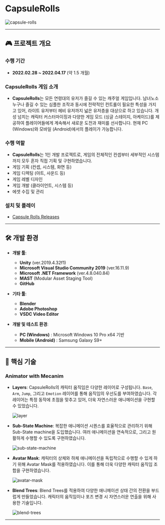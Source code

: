# CapsuleRolls

![capsule-rolls](https://github.com/johnhjh/CapsuleRolls-Releases/assets/59155657/b20544e2-3753-4da7-a8be-c7e56bc58f7b)

---

## 🎮 프로젝트 개요

### 수행 기간

- **2022.02.28 ~ 2022.04.17** (약 1.5 개월)

### CapsuleRolls 게임 소개

- **CapsuleRolls**는 모든 연령대의 유저가 즐길 수 있는 캐주얼 게임입니다. 남녀노소 누구나 즐길 수 있는 심플한 조작과 동시에 전략적인 컨트롤이 필요한 특성을 가지고 있어, 라이트 유저부터 헤비 유저까지 넓은 유저층을 대상으로 하고 있습니다. 개성 넘치는 캐릭터 커스터마이징과 다양한 게임 모드 (싱글 스테이지, 아케이드)를 제공하여 플레이어들에게 계속해서 새로운 도전과 재미를 선사합니다. 현재 PC (Windows)와 모바일 (Android)에서의 플레이가 가능합니다.

### 수행 역할

- **CapsuleRolls**는 1인 개발 프로젝트로, 게임의 전체적인 컨셉부터 세부적인 시스템까지 모두 혼자 직접 기획 및 구현하였습니다.
- 게임 기획 (컨셉, 시스템, 화면 등)
- 게임 디렉팅 (아트, 사운드 등)
- 게임 레벨 디자인
- 게임 개발 (클라이언트, 시스템 등)
- 에셋 수집 및 관리

### 설치 및 플레이

- [Capsule Rolls Releases](https://github.com/johnhjh/CapsuleRolls-Releases)

---

## 🛠 개발 환경

- **개발 툴**:

  - **Unity** (ver.2019.4.32f1)
  - **Microsoft Visual Studio Community 2019** (ver.16.11.9)
  - **Microsoft .NET Framework** (ver.4.8.040.84)
  - **MAST** (Modular Asset Staging Tool)
  - **GitHub**

- **기타 툴**:

  - **Blender**
  - **Adobe Photoshop**
  - **VSDC Video Editor**

- **개발 및 테스트 환경**:
  - **PC (Windows)** : Microsoft Windows 10 Pro x64 기반
  - **Mobile (Android)** : Samsung Galaxy S9+

---

## 🌟 핵심 기술

### Animator with Mecanim

- **Layers**: CapsuleRolls의 캐릭터 움직임은 다양한 레이어로 구성됩니다. `Base`, `Arm`, `Jump`, 그리고 `Emotion` 레이어를 통해 움직임의 우선도를 부여하였습니다. 각 레이어는 특정 동작에 초점을 맞추고 있어, 더욱 자연스러운 애니메이션을 구현할 수 있었습니다.

  ![layer](https://github.com/johnhjh/CapsuleRolls/assets/59155657/5790d93d-d2b7-4d72-b7c7-2d014fbe115b)

- **Sub-State Machine**: 복잡한 애니메이션 시퀀스를 효율적으로 관리하기 위해 Sub-State machine을 도입했습니다. 여러 애니메이션을 연속적으로, 그리고 원활하게 수행할 수 있도록 구현하였습니다.
  
  ![sub-state-machine](https://github.com/johnhjh/CapsuleRolls/assets/59155657/0ca82fde-7fa1-42ac-af61-05b251853dde)

- **Avatar Mask**: 캐릭터의 상체와 하체 애니메이션을 독립적으로 수행할 수 있게 하기 위해 Avatar Mask를 적용하였습니다. 이를 통해 더욱 다양한 캐릭터 움직임 조합을 구현하였습니다.
  
  ![avatar-mask](https://github.com/johnhjh/CapsuleRolls/assets/59155657/0caf4732-ee59-4ef3-9475-dfc8446cc08f)


- **Blend Trees**: Blend Trees를 적용하여 다양한 애니메이션 상태 간의 전환을 부드럽게 만들었습니다. 캐릭터의 움직임이나 포즈 변경 시 자연스러운 연출을 위해 사용한 기술입니다.
  
  ![blend-trees](https://github.com/johnhjh/CapsuleRolls/assets/59155657/1dc48adf-c92e-4445-bca5-dbc1854f964f)


---

